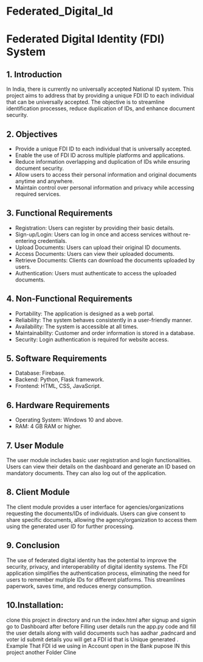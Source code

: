 # Federated_Digital_Id
# Federated Digital Identity (FDI) System

## 1. Introduction
In India, there is currently no universally accepted National ID system. This project aims to address that by providing a unique FDI ID to each individual that can be universally accepted. The objective is to streamline identification processes, reduce duplication of IDs, and enhance document security.

## 2. Objectives
- Provide a unique FDI ID to each individual that is universally accepted.
- Enable the use of FDI ID across multiple platforms and applications.
- Reduce information overlapping and duplication of IDs while ensuring document security.
- Allow users to access their personal information and original documents anytime and anywhere.
- Maintain control over personal information and privacy while accessing required services.

## 3. Functional Requirements
- Registration: Users can register by providing their basic details.
- Sign-up/Login: Users can log in once and access services without re-entering credentials.
- Upload Documents: Users can upload their original ID documents.
- Access Documents: Users can view their uploaded documents.
- Retrieve Documents: Clients can download the documents uploaded by users.
- Authentication: Users must authenticate to access the uploaded documents.

## 4. Non-Functional Requirements
- Portability: The application is designed as a web portal.
- Reliability: The system behaves consistently in a user-friendly manner.
- Availability: The system is accessible at all times.
- Maintainability: Customer and order information is stored in a database.
- Security: Login authentication is required for website access.

## 5. Software Requirements
- Database: Firebase.
- Backend: Python, Flask framework.
- Frontend: HTML, CSS, JavaScript.

## 6. Hardware Requirements
- Operating System: Windows 10 and above.
- RAM: 4 GB RAM or higher.

## 7. User Module
The user module includes basic user registration and login functionalities. Users can view their details on the dashboard and generate an ID based on mandatory documents. They can also log out of the application.

## 8. Client Module
The client module provides a user interface for agencies/organizations requesting the documents/IDs of individuals. Users can give consent to share specific documents, allowing the agency/organization to access them using the generated user ID for further processing.

## 9. Conclusion
The use of federated digital identity has the potential to improve the security, privacy, and interoperability of digital identity systems. The FDI application simplifies the authentication process, eliminating the need for users to remember multiple IDs for different platforms. This streamlines paperwork, saves time, and reduces energy consumption.

## 10.Installation:
clone this project in directory and run the index.html after signup and signin go to Dashboard after before Filling user details run the app.py code and fill the user details  along with valid documents such has aadhar ,padncard and voter id submit details you will get a FDI id that is Unique generated . Example  That FDI id we using in Account open in the Bank pupose IN this project another Folder Cline  

